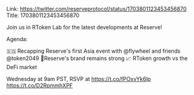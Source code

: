 Link:  https://twitter.com/reserveprotocol/status/1703801123453456870
Title: 1703801123453456870

Join us in RToken Lab for the latest developments at Reserve!

Agenda:

🇸🇬 Recapping Reserve's first Asia event with @flywheel and friends @token2049
🔋Reserve's brand remains strong
📈 RToken growth vs the DeFi market

Wednesday at 9am PST, RSVP at https://t.co/fPOxvYk6lp https://t.co/D2RpmmhXPF